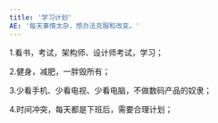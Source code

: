 ```yaml
---
title: '学习计划'
AE: '每天事情太杂，想办法克服和改变。'
---
```

<!-- <div class="row">
  <div class="col">
    <nav aria-label="breadcrumb">
      <ol class="breadcrumb">
        <li class="breadcrumb-item"><a href="#">Home</a></li>
        <li class="breadcrumb-item active" aria-current="page">Library</li>
      </ol>
    </nav>
  </div>
</div> -->
1.看书，考试，架构师、设计师考试，学习；

2.健身，减肥，一胖毁所有；

3.少看手机、少看电视、少看电脑，不做数码产品的奴隶；

4.时间冲突，每天都是下班后，需要合理计划；